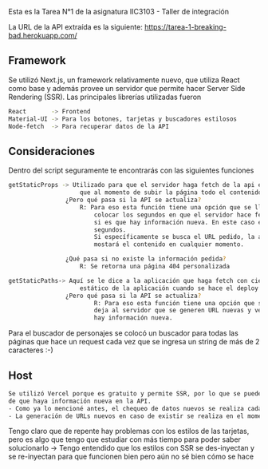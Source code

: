 Esta es la Tarea N°1 de la asignatura IIC3103 - Taller de integración

La URL de la API extraída es la siguiente:
    https://tarea-1-breaking-bad.herokuapp.com/

## Framework

Se utilizó Next.js,  un framework relativamente nuevo, que utiliza React como base
y además provee un servidor que permite hacer Server Side Rendering (SSR). Las principales librerías utilizadas fueron

```bash
React       -> Frontend
Material-UI -> Para los botones, tarjetas y buscadores estilosos
Node-fetch  -> Para recuperar datos de la API

```



## Consideraciones

Dentro del script seguramente te encontrarás con las siguientes funciones

```bash
getStaticProps -> Utilizado para que el servidor haga fetch de la api en el momento del Build, es decir
                    que al momento de subir la página todo el contenido queda como contenido estático
                ¿Pero qué pasa si la API se actualiza?
                    R: Para eso esta función tiene una opción que se llama "revalidate", en que uno puede 
                        colocar los segundos en que el servidor hace fetch de nuevo de los datos y revisa  
                        si es que hay información nueva. En este caso el fallback está puesto para 3600 
                        segundos.
                        Si específicamente se busca el URL pedido, la app irá a la API, lo buscará y 
                        mostará el contenido en cualquier momento.

                ¿Qué pasa si no existe la información pedida?
                    R: Se retorna una página 404 personalizada

getStaticPaths-> Aquí se le dice a la aplicación que haga fetch con cierto contenido y se generen los URL
                    estático de la aplicación cuando se hace el deploy.
                ¿Pero qué pasa si la API se actualiza?
                        R: Para eso esta función tiene una opción que se llama "fallback: true", en que uno
                        deja al servidor que se generen URL nuevas y verifique con getStaticProps si es que 
                        hay información nueva.
```
  
Para el buscador de personajes se colocó un buscador para todas las páginas que hace un request cada vez 
que se ingresa un string de más de 2 caracteres :-)

## Host

```bash
Se utilizó Vercel porque es gratuito y permite SSR, por lo que se puede regenerar el sitio en el caso 
de que haya información nueva en la API.
- Como ya lo mencioné antes, el chequeo de datos nuevos se realiza cada 1 hora
- La generación de URLs nuevos en caso de existir se realiza en el momento que el cliente intenta ingresar el URL

```

Tengo claro que de repente hay problemas con los estilos de las tarjetas, pero es algo que tengo que estudiar
con más tiempo para poder saber solucionarlo
-> Tengo entendido que los estilos con SSR se des-inyectan y se re-inyectan para que funcionen bien
    pero aún no sé bien cómo se hace